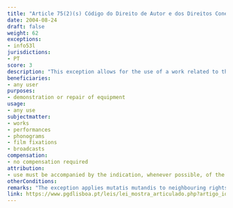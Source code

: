 ```yaml
---
title: "Article 75(2)(s) Código do Direito de Autor e dos Direitos Conexos"
date: 2004-08-24
draft: false
weight: 62
exceptions:
- info53l
jurisdictions:
- PT
score: 3
description: "This exception allows for the use of a work related to the demonstration or repair of equipment." 
beneficiaries:
- any user
purposes: 
- demonstration or repair of equipment
usage:
- any use
subjectmatter:
- works
- performances
- phonograms
- film fixations
- broadcasts
compensation:
- no compensation required
attribution: 
- use must be accompanied by the indication, whenever possible, of the name of the author and editor, the title of the work and other circumstances that identify them
otherConditions: 
remarks: "The exception applies mutatis mutandis to neighbouring rights under art. 189(3) of the Copyright code.<br /><br />Indication of source is mandatory in Portugal for all exceptions. Under art. 76º n.º1 (a), the free use referred to in the previous article must be accompanied by the indication, whenever possible, of the name of the author and editor, the title of the work and other circumstances that identify them."
link: https://www.pgdlisboa.pt/leis/lei_mostra_articulado.php?artigo_id=484A0075&nid=484&tabela=leis&pagina=1&ficha=1&so_miolo=&nversao=#artigo
---
```

